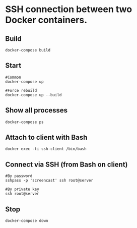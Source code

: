 # SSH connection between two Docker containers.

## Build
`docker-compose build`

## Start
```
#Common
docker-compose up

#Force rebuild
docker-compose up --build
```

## Show all processes
`docker-compose ps`

## Attach to client with Bash
`docker exec -ti ssh-client /bin/bash`

## Connect via SSH (from Bash on client)
```
#By password
sshpass -p 'screencast' ssh root@server

#By private key
ssh root@server
```

## Stop
`docker-compose down`

